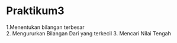 # Praktikum3
<div>1.Menentukan bilangan terbesar</div>
2. Mengururkan Bilangan Dari yang terkecil
3. Mencari Nilai Tengah
